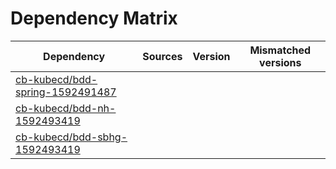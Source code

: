 # Dependency Matrix

Dependency | Sources | Version | Mismatched versions
---------- | ------- | ------- | -------------------
[cb-kubecd/bdd-spring-1592491487](https://github.com/cb-kubecd/bdd-spring-1592491487.git) |  | []() | 
[cb-kubecd/bdd-nh-1592493419](https://github.com/cb-kubecd/bdd-nh-1592493419.git) |  | []() | 
[cb-kubecd/bdd-sbhg-1592493419](https://github.com/cb-kubecd/bdd-sbhg-1592493419.git) |  | []() | 
